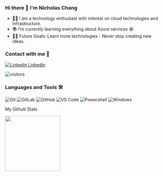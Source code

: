 ### Hi there 👋 I'm Nicholas Chang

- 👨‍💻 I am a technology enthusiast with  interest on cloud technologies and Infrastructure.
- 📚 I’m currently learning everything about Azure services 😅
- 💪🏼 Future Goals: Learn more technologies - Never stop creating new ideas.


### Contact with me 📝

[![Linkedin](https://i.stack.imgur.com/gVE0j.png) LinkedIn](https://www.linkedin.com/)

![visitors](https://visitor-badge.glitch.me/badge?page_id=page.id)


### Languages and Tools 🛠 

![Git](https://img.shields.io/badge/-Git-%23F05032?style=flat-square&logo=git&logoColor=%23ffffff)
![GitLab](https://img.shields.io/badge/-GitLab-FCA121?style=flat-square&logo=gitlab)
![GitHub](https://img.shields.io/badge/-GitHub-181717?style=flat-square&logo=github)
![VS Code](http://img.shields.io/badge/-VS%20Code-007ACC?style=flat-square&logo=visual-studio-code&logoColor=ffffff)
![Powershell](http://img.shields.io/badge/-Powershell-5391FE?style=flat-square&logo=powershell&logoColor=ffffff)
![Windows](http://img.shields.io/badge/-Windows-0078D6?style=flat-square&logo=windows&logoColor=ffffff)

My Github Stats

<img height="180em" src="https://github-readme-stats.vercel.app/api?username=nicholaschangIT&show_icons=true&hide_border=true&&count_private=true&include_all_commits=true" />


<!--
**nicholaschangIT/nicholaschangIT** is a ✨ _special_ ✨ repository because its `README.md` (this file) appears on your GitHub profile.


Here are some ideas to get you started:

- 🔭 I’m currently working on ...
- 🌱 I’m currently learning ...
- 👯 I’m looking to collaborate on ...
- 🤔 I’m looking for help with ...
- 💬 Ask me about ...
- 📫 How to reach me: ...
- 😄 Pronouns: ...
- ⚡ Fun fact: ...

